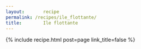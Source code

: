 ```yaml
---
layout:       recipe
permalink: /recipes/ile_flottante/
title:        Ile flottante
---
```

{% include recipe.html post=page link_title=false %}